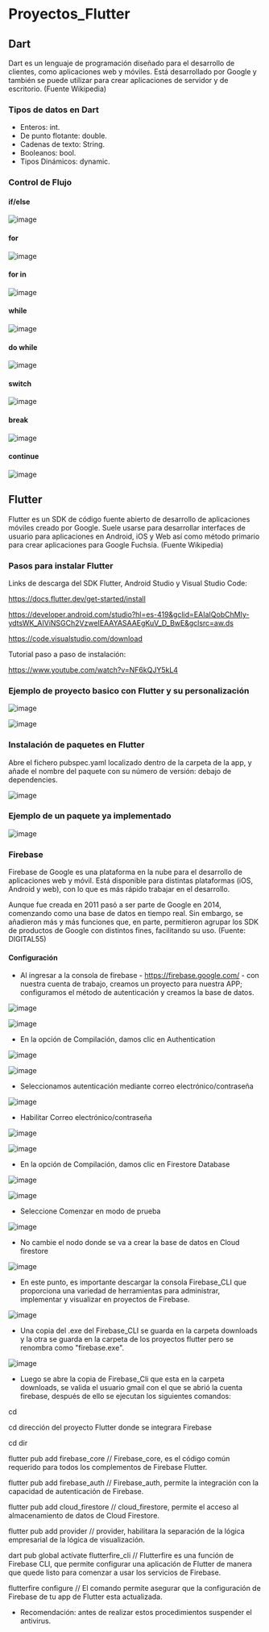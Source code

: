# Proyectos_Flutter
## Dart

Dart es un lenguaje de programación diseñado para el desarrollo de clientes, como aplicaciones web y móviles. Está desarrollado por Google y también se puede utilizar para crear aplicaciones de servidor y de escritorio. (Fuente Wikipedia)

### Tipos de datos en Dart

- Enteros: int.
- De punto flotante: double.
- Cadenas de texto: String.
- Booleanos: bool.
- Tipos Dinámicos: dynamic.

### Control de Flujo

#### if/else

![image](https://user-images.githubusercontent.com/110683744/208883947-89d7e0c0-7a13-4454-b373-9a8e73f9b59c.png)

#### for

![image](https://user-images.githubusercontent.com/110683744/208884108-39d33ccc-cfc4-4498-bb32-89465a7396db.png)

#### for in

![image](https://user-images.githubusercontent.com/110683744/208884314-20d0614d-c2ad-4514-946b-8bda114f78de.png)

#### while

![image](https://user-images.githubusercontent.com/110683744/208884489-482441e9-8bc2-49f0-a774-0806a1a41431.png)

#### do while

![image](https://user-images.githubusercontent.com/110683744/208884732-597d0ea9-478e-48d0-92db-bf2e5405b288.png)

#### switch

![image](https://user-images.githubusercontent.com/110683744/208884928-40e9cfb7-85a8-4887-9434-10d03865db54.png)

#### break

![image](https://user-images.githubusercontent.com/110683744/208885286-2f6a0cc6-66eb-4968-970a-79d1d34c4377.png)

#### continue

![image](https://user-images.githubusercontent.com/110683744/208885379-3f6c55a3-782e-47b0-af9c-6ee296a15374.png)

## Flutter

Flutter es un SDK de código fuente abierto de desarrollo de aplicaciones móviles creado por Google. Suele usarse para desarrollar interfaces de usuario para aplicaciones en Android, iOS y Web así como método primario para crear aplicaciones para Google Fuchsia. (Fuente Wikipedia)

### Pasos para instalar Flutter

Links de descarga del SDK Flutter, Android Studio y Visual Studio Code:

https://docs.flutter.dev/get-started/install

https://developer.android.com/studio?hl=es-419&gclid=EAIaIQobChMIy-ydtsWK_AIViNSGCh2VzweIEAAYASAAEgKuV_D_BwE&gclsrc=aw.ds

https://code.visualstudio.com/download

Tutorial paso a paso de instalación:

https://www.youtube.com/watch?v=NF6kQJY5kL4

### Ejemplo de proyecto basico con Flutter y su personalización

![image](https://github.com/WilliamQ16/Proyectos_Flutter/blob/main/Readme/Imagen1.png)

![image](https://github.com/WilliamQ16/Proyectos_Flutter/blob/main/Readme/Imagen2.png)

### Instalación de paquetes en Flutter

Abre el fichero pubspec.yaml localizado dentro de la carpeta de la app, y añade el nombre del paquete con su número de versión: debajo de dependencies.

![image](https://www.ionos.es/digitalguide/fileadmin/DigitalGuide/Screenshots_2020/Android-Studio-adding-a-language-package-in-the-Flutter-app.png)

### Ejemplo de un paquete ya implementado

![image](https://github.com/WilliamQ16/Proyectos_Flutter/blob/main/Readme/Imagen5.png)

### Firebase

Firebase de Google es una plataforma en la nube para el desarrollo de aplicaciones web y móvil. Está disponible para distintas plataformas (iOS, Android y web), con lo que es más rápido trabajar en el desarrollo.

Aunque fue creada en 2011 pasó a ser parte de Google en 2014, comenzando como una base de datos en tiempo real. Sin embargo, se añadieron más y más funciones que, en parte, permitieron agrupar los SDK de productos de Google con distintos fines, facilitando su uso. (Fuente: DIGITAL55)

#### Configuración 

- Al ingresar a la consola de firebase - https://firebase.google.com/ - con nuestra cuenta de
trabajo, creamos un proyecto para nuestra APP; configuramos el método de autenticación y
creamos la base de datos.

![image](https://user-images.githubusercontent.com/110683744/208893300-72552659-83aa-4574-9c18-434a502a1ac3.png)

![image](https://user-images.githubusercontent.com/110683744/208893517-8b5333e1-1ade-4d27-a618-6a19e3f6bca3.png)

- En la opción de Compilación, damos clic en Authentication

![image](https://user-images.githubusercontent.com/110683744/208893761-93aba33e-7bec-4550-9178-8a8cdc8fa0d5.png)

![image](https://user-images.githubusercontent.com/110683744/208893940-b979096d-2181-4179-859c-8dee1172ccbe.png)

- Seleccionamos autenticación mediante correo
electrónico/contraseña

![image](https://user-images.githubusercontent.com/110683744/208894194-9d1e1a81-f5c2-41e9-83b4-16d3f091ea5e.png)

- Habilitar Correo electrónico/contraseña

![image](https://user-images.githubusercontent.com/110683744/208894563-02b6b9b0-2290-4d85-9f7b-a67720b47d28.png)

![image](https://user-images.githubusercontent.com/110683744/208894782-469233b5-1108-4f32-a91a-0bf7582e5ae0.png)

- En la opción de Compilación, damos clic en Firestore Database

![image](https://user-images.githubusercontent.com/110683744/208895196-ef5989cf-c195-4b36-b0b2-6556106ab2e2.png)

![image](https://user-images.githubusercontent.com/110683744/208895324-7aeeed8b-3779-4ee7-b48b-5018ad555053.png)

- Seleccione Comenzar en modo de prueba

![image](https://user-images.githubusercontent.com/110683744/208895557-1681443f-0631-4c4d-b2b0-64e79dac123f.png)

- No cambie el nodo donde se va a crear la base de datos en Cloud firestore

![image](https://user-images.githubusercontent.com/110683744/208895800-fce946c3-83cb-4f4d-a09c-dedfd592cf8a.png)

- En este punto, es importante descargar la consola Firebase_CLI que proporciona
una variedad de herramientas para administrar, implementar y visualizar en proyectos de Firebase.

![image](https://user-images.githubusercontent.com/110683744/208896143-3c015c1b-ab39-4331-b0a5-ab861921d95e.png)

- Una copia del .exe del Firebase_CLI se guarda en la carpeta downloads y la otra se guarda en la carpeta de los proyectos flutter pero se renombra como "firebase.exe".

![image](https://user-images.githubusercontent.com/110683744/208896728-bca01bd5-6a61-4c45-8c32-333bd6962f76.png)

- Luego se abre la copia de Firebase_Cli que esta en la carpeta downloads, se valida el usuario gmail con el que se abrió la cuenta firebase, después de ello se ejecutan los siguientes comandos:

cd

cd dirección del proyecto Flutter donde se integrara Firebase

cd dir

flutter pub add firebase_core   // Firebase_core, es el código común requerido para todos los complementos de Firebase Flutter.

flutter pub add firebase_auth // Firebase_auth, permite la integración con la capacidad de autenticación de
Firebase.

flutter pub add cloud_firestore // cloud_firestore, permite el acceso al almacenamiento de datos de Cloud
Firestore.

flutter pub add provider // provider, habilitara la separación de la lógica empresarial de la lógica de visualización.

dart pub global actívate flutterfire_cli // Flutterfire es una función de Firebase CLI, que
permite configurar una aplicación de Flutter de manera
que quede listo para comenzar a usar los servicios de
Firebase.

flutterfire configure // El comando permite asegurar que la configuración de Firebase de tu app de Flutter esta
actualizada.

- Recomendación: antes de realizar estos procedimientos suspender el antivirus.


